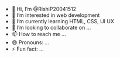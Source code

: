 - 👋 Hi, I’m @RishiP20041512
- 👀 I’m interested in web development
- 🌱 I’m currently learning HTML, CSS, UI UX
- 💞️ I’m looking to collaborate on ...
- 📫 How to reach me ...
- 😄 Pronouns: ...
- ⚡ Fun fact: ...

<!---
RishiP20041512/RishiP20041512 is a ✨ special ✨ repository because its `README.md` (this file) appears on your GitHub profile.
You can click the Preview link to take a look at your changes.
--->
